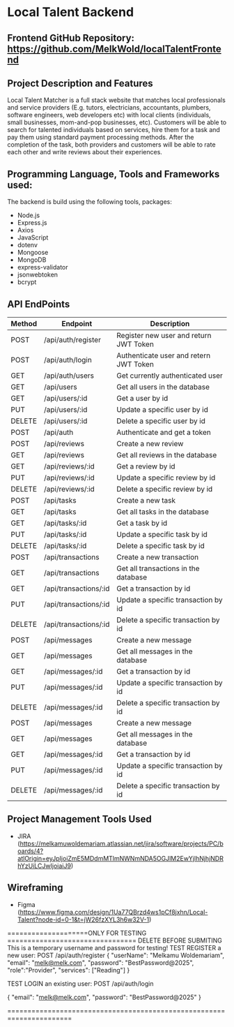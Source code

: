# Local Talent Backend

## Frontend GitHub Repository: https://github.com/MelkWold/localTalentFrontend

## Project Description and Features
Local Talent Matcher is a full stack website that matches local professionals and service providers (E.g. tutors, electricians, accountants, plumbers, software engineers, web developers etc) with local clients (individuals, small businesses, mom-and-pop businesses, etc). Customers will be able to search for talented individuals based on services, hire them for a task and pay them using standard payment processing methods. After the completion of the task, both providers and customers will be able to rate each other and write reviews about their experiences. 

## Programming Language, Tools and Frameworks used:
The backend is build using the following tools, packages:
- Node.js
- Express.js
- Axios
- JavaScript
- dotenv
- Mongoose
- MongoDB
- express-validator
- jsonwebtoken
- bcrypt

## API EndPoints
|   Method  |          Endpoint                |    Description                         |
|-----------|----------------------------------|----------------------------------------|
|    POST   | /api/auth/register               | Register new user and return JWT Token |
|    POST   | /api/auth/login                  | Authenticate user and retern JWT Token |
|    GET    | /api/auth/users                  | Get currently authenticated user       |
|    GET    | /api/users                       | Get all users in the database          |
|    GET    | /api/users/:id                   | Get a user by id                       |
|    PUT    | /api/users/:id                   | Update a specific user by id           |
|  DELETE   | /api/users/:id                   | Delete a specific user by id           |
|   POST    | /api/auth                        | Authenticate and get a token           |
|    POST   | /api/reviews                     | Create a new review                    |
|    GET    | /api/reviews                     | Get all reviews in the database        |
|    GET    | /api/reviews/:id                 | Get a review by id                     |
|    PUT    | /api/reviews/:id                 | Update a specific review by id         |
|  DELETE   | /api/reviews/:id                 | Delete a specific review by id         |
|    POST   | /api/tasks                       | Create a new task                      |
|    GET    | /api/tasks                       | Get all tasks in the database          |
|    GET    | /api/tasks/:id                   | Get a task by id                       |
|    PUT    | /api/tasks/:id                   | Update a specific task by id           |
|  DELETE   | /api/tasks/:id                   | Delete a specific task by id           |
|    POST   | /api/transactions                | Create a new transaction               |
|    GET    | /api/transactions                | Get all transactions in the database   |
|    GET    | /api/transactions/:id            | Get a transaction by id                |
|    PUT    | /api/transactions/:id            | Update a specific transaction by id    |
|  DELETE   | /api/transactions/:id            | Delete a specific transaction by id    |
|    POST   | /api/messages                    | Create a new message                   |
|    GET    | /api/messages                    | Get all messages in the database       |
|    GET    | /api/messages/:id                | Get a transaction by id                |
|    PUT    | /api/messages/:id                | Update a specific transaction by id    |
|  DELETE   | /api/messages/:id                | Delete a specific transaction by id    |
|    POST   | /api/messages                    | Create a new message                   |
|    GET    | /api/messages                    | Get all messages in the database       |
|    GET    | /api/messages/:id                | Get a transaction by id                |
|    PUT    | /api/messages/:id                | Update a specific transaction by id    |
|  DELETE   | /api/messages/:id                | Delete a specific transaction by id    |

## Project Management Tools Used
- JIRA (https://melkamuwoldemariam.atlassian.net/jira/software/projects/PC/boards/4?atlOrigin=eyJpIjoiZmE5MDdmMTlmNWNmNDA5OGJlM2EwYjlhNjhjNDRhYzUiLCJwIjoiaiJ9)

## Wireframing
- Figma (https://www.figma.com/design/1Ua77QBrzd4ws1pCf8jxhn/Local-Talent?node-id=0-1&t=jW26fzXYL3h6w32V-1)

====================ONLY FOR TESTING ================================
DELETE BEFORE SUBMITING
This is a temporary username and password for testing! 
TEST REGISTER a new user: POST /api/auth/register
{ 
  "userName": "Melkamu Woldemariam",
  "email": "melk@melk.com",
  "password": "BestPassword@2025",
  "role":"Provider",
  "services": ["Reading"]
}

TEST LOGIN an existing user: POST /api/auth/login

{ 
  "email": "melk@melk.com",
  "password": "BestPassword@2025"
}

======================================================================